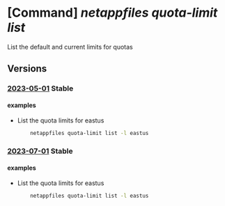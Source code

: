 # [Command] _netappfiles quota-limit list_

List the default and current limits for quotas

## Versions

### [2023-05-01](/Resources/mgmt-plane/L3N1YnNjcmlwdGlvbnMve30vcHJvdmlkZXJzL21pY3Jvc29mdC5uZXRhcHAvbG9jYXRpb25zL3t9L3F1b3RhbGltaXRz/2023-05-01.xml) **Stable**

<!-- mgmt-plane /subscriptions/{}/providers/microsoft.netapp/locations/{}/quotalimits 2023-05-01 -->

#### examples

- List the quota limits for eastus
    ```bash
        netappfiles quota-limit list -l eastus
    ```

### [2023-07-01](/Resources/mgmt-plane/L3N1YnNjcmlwdGlvbnMve30vcHJvdmlkZXJzL21pY3Jvc29mdC5uZXRhcHAvbG9jYXRpb25zL3t9L3F1b3RhbGltaXRz/2023-07-01.xml) **Stable**

<!-- mgmt-plane /subscriptions/{}/providers/microsoft.netapp/locations/{}/quotalimits 2023-07-01 -->

#### examples

- List the quota limits for eastus
    ```bash
        netappfiles quota-limit list -l eastus
    ```
